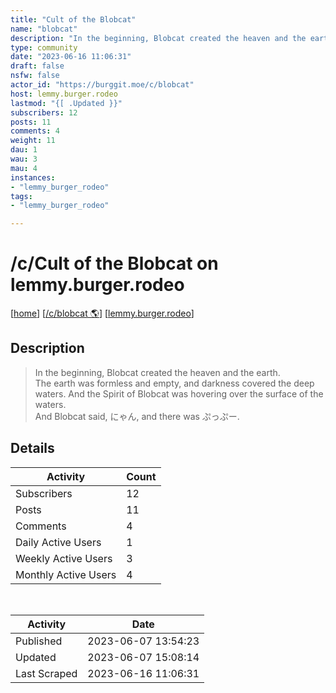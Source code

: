 ```yaml
---
title: "Cult of the Blobcat" 
name: "blobcat"
description: "In the beginning, Blobcat created the heaven and the earth.The earth was formless and empty, and darkness covered the deep waters. And the Spirit of Blobcat was hovering over the surface of the waters.And Blobcat said, にゃん, and there was ぷっぷー."
type: community
date: "2023-06-16 11:06:31"
draft: false
nsfw: false
actor_id: "https://burggit.moe/c/blobcat"
host: lemmy.burger.rodeo
lastmod: "{[ .Updated }}"
subscribers: 12
posts: 11
comments: 4
weight: 11
dau: 1
wau: 3
mau: 4
instances:
- "lemmy_burger_rodeo"
tags: 
- "lemmy_burger_rodeo"

---
```


# /c/Cult of the Blobcat on lemmy.burger.rodeo

[[home](/)]
[[/c/blobcat 🌎](https://burggit.moe/c/blobcat)]
[[lemmy.burger.rodeo](/instances/lemmy_burger_rodeo)]


## Description 

<blockquote class="description">
In the beginning, Blobcat created the heaven and the earth.<br>The earth was formless and empty, and darkness covered the deep waters. And the Spirit of Blobcat was hovering over the surface of the waters.<br>And Blobcat said, にゃん, and there was ぷっぷー.
</blockquote>


## Details

| Activity | Count  |
|----------------------|---|
| Subscribers          | 12 |
| Posts                | 11  |
| Comments             | 4  |
| Daily Active Users   | 1  |
| Weekly Active Users  | 3  |
| Monthly Active Users | 4  |

<br>

| Activity | Date |
|----------------------|---|
| Published            | 2023-06-07 13:54:23 |
| Updated              | 2023-06-07 15:08:14 |
| Last Scraped         | 2023-06-16 11:06:31 |
